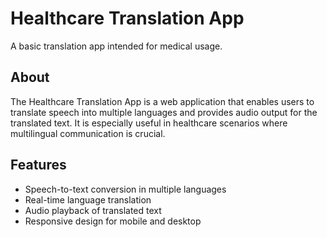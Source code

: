 # Healthcare Translation App
A basic translation app intended for medical usage.
## About
The Healthcare Translation App is a web application that enables users to translate speech into multiple languages and provides audio output for the translated text. It is especially useful in healthcare scenarios where multilingual communication is crucial.
## Features
- Speech-to-text conversion in multiple languages
- Real-time language translation
- Audio playback of translated text
- Responsive design for mobile and desktop
